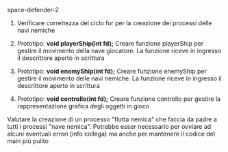 space-defender-2

1) Verificare correttezza del ciclo for per la creazione dei processi delle navi nemiche


2) Prototipo: **void playerShip(int fd);**
    Creare funzione playerShip per gestire il movimento della nave giocatore. La funzione riceve in ingresso 
    il descrittore aperto in scrittura


3) Prototipo: **void enemyShip(int fd);**
    Creare funzione enemyShip per gestire il movimento delle navi nemiche. La funzione riceve in ingresso 
    il descrittore aperto in scrittura


4) Prototipo: **void controllo(int fd);**
    Creare funzione controllo per gestire la rappresentazione grafica degli oggetti in gioco


Valutare la creazione di un processo "flotta nemica" che faccia da padre a tutti i processi "nave nemica". Potrebbe esser necessario per ovviare ad alcuni eventuali errori (info collega) ma anche per mantenere il codice del main più pulito